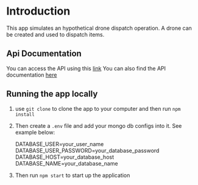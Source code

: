 # Introduction

This app simulates an hypothetical drone dispatch operation. A drone can be created and used to dispatch items.


## Api Documentation

You can access the API using this [link](http://drone-dispatch.herokuapp.com/api/v1)
You can also find the API documentation [here](https://documenter.getpostman.com/view/4848709/UVktoCbz)


## Running the app locally
1. use `git clone` to clone the app to your computer and then run `npm install`
2. Then create a `.env` file and add your mongo db configs into it. See example below:


    DATABASE_USER=your_user_name
    DATABASE_USER_PASSWORD=your_database_password
    DATABASE_HOST=your_database_host
    DATABASE_NAME=your_database_name


3. Then run `npm start` to start up the application